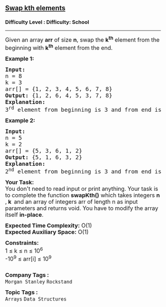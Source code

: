 <h2><a href="https://www.geeksforgeeks.org/problems/swap-kth-elements5500/1?itm_source=geeksforgeeks&itm_medium=article&itm_campaign=bottom_sticky_on_article">Swap kth elements</a></h2><h3>Difficulty Level : Difficulty: School</h3><hr><div class="problems_problem_content__Xm_eO"><p><span style="font-size: 18px;">Given an array <strong>arr</strong> of size <strong>n</strong>, swap the <strong>k<sup>th</sup></strong> element from the beginning with <strong>k<sup>th</sup></strong> element from the end.</span></p>
<p><span style="font-size: 18px;"><strong>Example 1:</strong></span></p>
<pre><span style="font-size: 18px;"><strong>Input:
</strong>n = 8<br>k = 3
arr[] = {1, 2, 3, 4, 5, 6, 7, 8}
<strong>Output: </strong>{1, 2, 6, 4, 5, 3, 7, 8}
<strong>Explanation:<br></strong></span><span style="font-size: 18px;">3<sup>rd</sup> element from beginning is 3 and from end is 6.</span></pre>
<p><span style="font-size: 18px;"><strong>Example 2:</strong></span></p>
<pre><span style="font-size: 18px;"><strong>Input:
</strong>n = 5<br>k = 2
arr[] = {5, 3, 6, 1, 2}
<strong>Output:</strong> {5, 1, 6, 3, 2}
<strong>Explanation: <br></strong>2<sup>nd</sup> element from beginning is 3 and from end is 1.
</span></pre>
<p><span style="font-size: 18px;"><strong>Your Task:</strong><br>You don't need to read input or print anything. Your task is to complete the function&nbsp;<strong>swapKth()</strong> which takes integers&nbsp;<strong>n </strong>,<strong>&nbsp;k</strong><strong>&nbsp; </strong>and an </span><span style="font-size: 18px;">array of&nbsp;integers&nbsp;</span><span style="font-size: 18px;">arr of length n </span><span style="font-size: 18px;">as input parameters and returns void. You have to modify the array itself <strong>in-place</strong>.</span></p>
<p><span style="font-size: 18px;"><strong>Expected Time Complexity:</strong>&nbsp;O(1)<br><strong>Expected Auxiliary Space:</strong>&nbsp;O(1)</span></p>
<p><span style="font-size: 18px;"><strong>Constraints:</strong><br>1 ≤ k ≤ n ≤ 10<sup>6</sup><br>-10<sup>9</sup> ≤ arr[i] ≤ 10<sup>9</sup></span><br>&nbsp;</p></div><p><span style=font-size:18px><strong>Company Tags : </strong><br><code>Morgan Stanley</code>&nbsp;<code>Rockstand</code>&nbsp;<br><p><span style=font-size:18px><strong>Topic Tags : </strong><br><code>Arrays</code>&nbsp;<code>Data Structures</code>&nbsp;